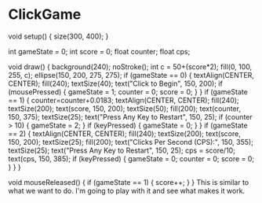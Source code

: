 # ClickGame
void setup() {
  size(300, 400);
}
 
int gameState = 0;
int score = 0;
float counter;
float cps;
 
void draw() {
  background(240);
  noStroke();
  int c = 50+(score*2);
  fill(0, 100, 255, c);
  ellipse(150, 200, 275, 275);
  if (gameState == 0) {
    textAlign(CENTER, CENTER);
    fill(240);
    textSize(40);
    text("Click to Begin", 150, 200);
    if (mousePressed) {
      gameState = 1;
      counter = 0;
      score = 0;
    }
  }
  if (gameState == 1) {
    counter=counter+0.0183;
    textAlign(CENTER, CENTER);
    fill(240);
    textSize(200);
    text(score, 150, 200);
    textSize(50);
    fill(200);
    text(counter, 150, 375);
    textSize(25);
    text("Press Any Key to Restart", 150, 25);
    if (counter > 10) {
      gameState = 2;
    }
    if (keyPressed) {
      gameState = 0;
    }
  }
  if (gameState == 2) {
    textAlign(CENTER, CENTER);
    fill(240);
    textSize(200);
    text(score, 150, 200);
    textSize(25);
    fill(200);
    text("Clicks Per Second (CPS):", 150, 355);
    textSize(25);
    text("Press Any Key to Restart", 150, 25);
    cps = score/10;
    text(cps, 150, 385);
    if (keyPressed) {
      gameState = 0;
      counter = 0;
      score = 0;
    }
  }
}
 
void mouseReleased() {
  if (gameState == 1) {
    score++;
  }
}
This is similar to what we want to do. I'm going to play with it and see what makes it work.
